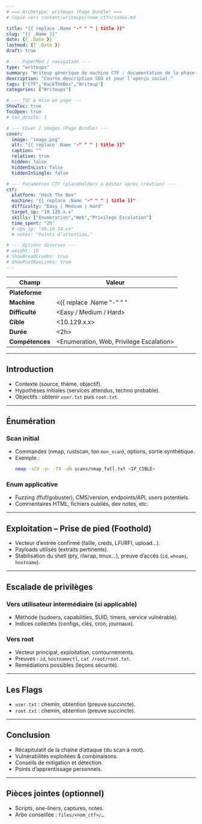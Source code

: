 ```yaml
---
# === Archetype: writeups (Page Bundle) ===
# Copié vers content/writeups/<nom_ctf>/index.md

title: "{{ replace .Name "-" " " | title }}"
slug: "{{ .Name }}"
date: {{ .Date }}
lastmod: {{ .Date }}
draft: true

# --- PaperMod / navigation ---
type: "writeups"
summary: "Writeup générique de machine CTF : documentation de la phase d’énumération, exploitation du foothold, escalade de privilèges et capture des flags. Sert de modèle structuré pour rédiger les solutions détaillées"
description: "Courte description SEO et pour l’aperçu social."
tags: ["CTF","HackTheBox","Writeup"]
categories: ["Writeups"]

# --- TOC & mise en page ---
ShowToc: true
TocOpen: true
# toc_droite: 1

# --- Cover / images (Page Bundle) ---
cover:
  image: "image.png"
  alt: "{{ replace .Name "-" " " | title }}"
  caption: ""
  relative: true
  hidden: false
  hiddenInList: false
  hiddenInSingle: false

# --- Paramètres CTF (placeholders à éditer après création) ---
ctf:
  platform: "Hack The Box"
  machine: "{{ replace .Name "-" " " | title }}"
  difficulty: "Easy | Medium | Hard"
  target_ip: "10.129.x.x"
  skills: ["Enumeration","Web","Privilege Escalation"]
  time_spent: "2h"
  # vpn_ip: "10.10.14.xx"
  # notes: "Points d’attention…"

# --- Options diverses ---
# weight: 10
# ShowBreadCrumbs: true
# ShowPostNavLinks: true
---
```


<!-- ====================================================================
Tableau d’infos (modèle) — Remplacer les valeurs entre <...> après création.
Aucun templating Hugo dans le corps, pour éviter les erreurs d’archetype.
==================================================================== -->
| Champ          | Valeur |
|----------------|--------|
| **Plateforme** | <Hack The Box> |
| **Machine**    | <{{ replace .Name "-" " " | title }}> |
| **Difficulté** | <Easy / Medium / Hard> |
| **Cible**      | <10.129.x.x> |
| **Durée**      | <2h> |
| **Compétences**| <Enumeration, Web, Privilege Escalation> |

---

## Introduction

- Contexte (source, thème, objectif).
- Hypothèses initiales (services attendus, techno probable).
- Objectifs : obtenir `user.txt` puis `root.txt`.

---

## Énumération

### Scan initial

- Commandes (nmap, rustscan, ton `mon_scan`), options, sortie synthétique.
- Exemple :
  ```bash
  nmap -sCV -p- -T4 -oN scans/nmap_full.txt <IP_CIBLE>
  ```

### Enum applicative

- Fuzzing (ffuf/gobuster), CMS/version, endpoints/API, users potentiels.
- Commentaires HTML, fichiers oubliés, dev notes, etc.

---

## Exploitation – Prise de pied (Foothold)

- Vecteur d’entrée confirmé (faille, creds, LFI/RFI, upload…).
- Payloads utilisés (extraits pertinents).
- Stabilisation du shell (pty, rlwrap, tmux…), preuve d’accès (`id`, `whoami`, `hostname`).

---

## Escalade de privilèges

### Vers utilisateur intermédiaire (si applicable)
- Méthode (sudoers, capabilities, SUID, timers, service vulnérable).
- Indices collectés (configs, clés, cron, journaux).

### Vers root
- Vecteur principal, exploitation, contournements.
- Preuves : `id`, `hostnamectl`, `cat /root/root.txt`.
- Remédiations possibles (leçons sécurité).

---

## Les Flags

- `user.txt` : chemin, obtention (preuve succincte).
- `root.txt` : chemin, obtention (preuve succincte).

---

## Conclusion

- Récapitulatif de la chaîne d’attaque (du scan à root).
- Vulnérabilités exploitées & combinaisons.
- Conseils de mitigation et détection.
- Points d’apprentissage personnels.

---

## Pièces jointes (optionnel)

- Scripts, one-liners, captures, notes.  
- Arbo conseillée : `files/<nom_ctf>/…`
